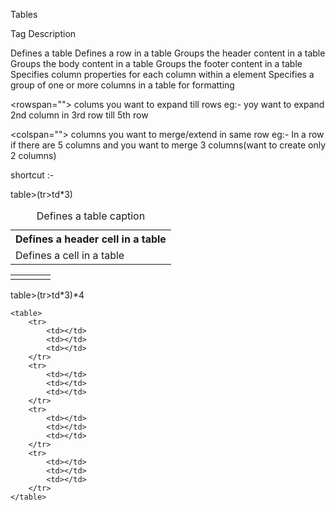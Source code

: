 Tables

Tag       Description


<table>  Defines a table
<caption>  Defines a table caption
<th>  Defines a header cell in a table
<tr>   Defines a row in a table
<td>  Defines a cell in a table
<thead>  Groups the header content in a table
<tbody>   Groups the body content in a table
<tfoot>  Groups the footer content in a table
<col>  Specifies column properties for each column within a <colgroup> element
<colgroup>  Specifies a group of one or more columns in a table for formatting

<rowspan=""> colums you want to expand till rows
 eg:- yoy want to expand 2nd column in 3rd row till 5th row

<colspan=""> columns you want to merge/extend in same row
eg:- In a row if there are 5 columns and you want to merge 3 columns(want to create only 2 columns)

shortcut :-
 
 table>(tr>td*3)


<table>
        <tr>
            <td></td>
            <td></td>
            <td></td>
            <td></td>
        </tr>
    </table>



   table>(tr>td*3)*4


    <table>
        <tr>
            <td></td>
            <td></td>
            <td></td>
        </tr>
        <tr>
            <td></td>
            <td></td>
            <td></td>
        </tr>
        <tr>
            <td></td>
            <td></td>
            <td></td>
        </tr>
        <tr>
            <td></td>
            <td></td>
            <td></td>
        </tr>
    </table>